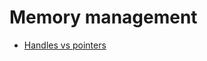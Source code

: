# Memory management
 * [Handles vs pointers](https://floooh.github.io/2018/06/17/handles-vs-pointers.html)